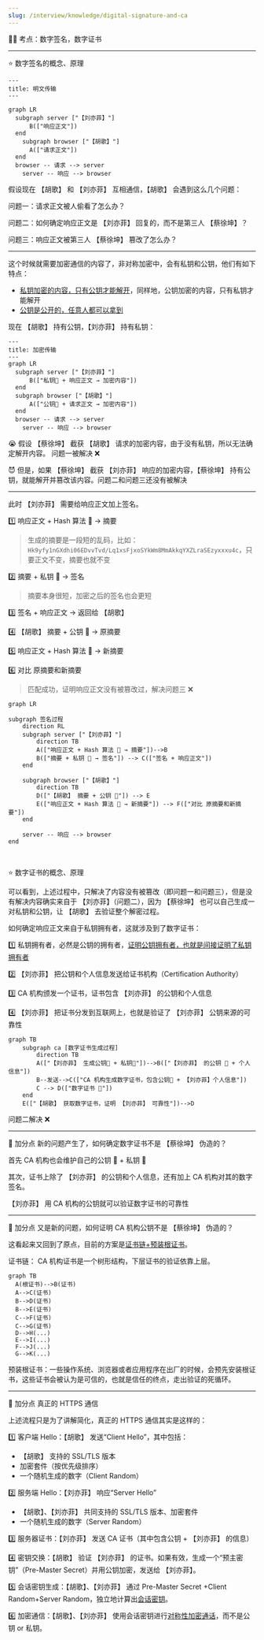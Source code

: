 ```yaml
---
slug: /interview/knowledge/digital-signature-and-ca
---
```



👨‍🏫 考点：数字签名，数字证书

---

⭐️ 数字签名的概念、原理


```mermaid
---
title: 明文传输
---

graph LR
  subgraph server ["【刘亦菲】"]
      B(["响应正文"])
  end
    subgraph browser ["【胡歌】"]
      A(["请求正文"])
  end
  browser -- 请求 --> server
	server -- 响应 --> browser
```

假设现在 【胡歌】 和 【刘亦菲】 互相通信，【胡歌】 会遇到这么几个问题：

问题一：请求正文被人偷看了怎么办？

问题二：如何确定响应正文是 【刘亦菲】 回复的，而不是第三人 【蔡徐坤】？

问题三：响应正文被第三人 【蔡徐坤】 篡改了怎么办？

---

这个时候就需要加密通信的内容了，非对称加密中，会有私钥和公钥，他们有如下特点：

- <u>私钥加密的内容，只有公钥才能解开</u>，同样地，公钥加密的内容，只有私钥才能解开
- <u>公钥是公开的，任意人都可以拿到</u>

现在 【胡歌】 持有公钥，【刘亦菲】 持有私钥：

```mermaid
---
title: 加密传输
---
graph LR
  subgraph server ["【刘亦菲】"]
      B(["私钥🔑 + 响应正文 → 加密内容"])
  end
  subgraph browser ["【胡歌】"]
      A(["公钥🔑 + 请求正文 → 加密内容"])
  end
  browser -- 请求 --> server
	server -- 响应 --> browser
```

😭 假设 【蔡徐坤】 截获 【胡歌】 请求的加密内容，由于没有私钥，所以无法确定解开内容。 问题一被解决 ❌

😈 但是，如果 【蔡徐坤】 截获 【刘亦菲】 响应的加密内容，【蔡徐坤】 持有公钥，就能解开并篡改该内容。问题二和问题三还没有被解决

---

此时 【刘亦菲】 需要给响应正文加上签名。

1️⃣ 响应正文 + Hash 算法 🚜  → 摘要

> 生成的摘要是一段短的乱码，比如：`Hk9yfy1nGXdhi06EDvvTvd/Lq1xsFjxoSYkWm8MmAkkqYXZLraSEzyxxxu4c`，只要正文不变，摘要也就不变

2️⃣ 摘要 + 私钥 🔑 → 签名

> 摘要本身很短，加密之后的签名也会更短

3️⃣ 签名 + 响应正文 → 返回给 【胡歌】

4️⃣ 【胡歌】 摘要 + 公钥 🔑  → 原摘要

5️⃣ 响应正文 + Hash 算法 🚜 → 新摘要

6️⃣ 对比 原摘要和新摘要

> 匹配成功，证明响应正文没有被篡改过，解决问题三 ❌



```mermaid
graph LR

subgraph 签名过程
    direction RL
    subgraph server ["【刘亦菲】"]
        direction TB
        A(["响应正文 + Hash 算法 🚜 → 摘要"])-->B
        B(["摘要 + 私钥 🔑 → 签名"]) --> C(["签名 + 响应正文"])
    end

    subgraph browser ["【胡歌】"]
        direction TB
        D(["【胡歌】 摘要 + 公钥 🔑"]) --> E
        E(["响应正文 + Hash 算法 🚜 → 新摘要"]) --> F(["对比 原摘要和新摘要"])
    end

    server -- 响应 --> browser
end

```

<br />

⭐️ 数字证书的概念、原理

可以看到，上述过程中，只解决了内容没有被篡改（即问题一和问题三），但是没有解决内容确实来自于 【刘亦菲】（问题二），因为 【蔡徐坤】 也可以自己生成一对私钥和公钥，让 【胡歌】 去验证整个解密过程。

如何确定响应正文来自于私钥拥有者，这就涉及到了数字证书：

1️⃣ 私钥拥有者，必然是公钥的拥有者，<u>证明公钥拥有者，也就是间接证明了私钥拥有者</u>

2️⃣ 【刘亦菲】 把公钥和个人信息发送给证书机构（Certification Authority）

3️⃣ CA 机构颁发一个证书，证书包含 【刘亦菲】 的公钥和个人信息

4️⃣ 【刘亦菲】 把证书分发到互联网上，也就是验证了 【刘亦菲】 公钥来源的可靠性

```mermaid
graph TB
    subgraph ca [数字证书生成过程]
        direction TB
        A(["【刘亦菲】 生成公钥🔑 + 私钥🔑"])-->B(["【刘亦菲】 的公钥 🔑 + 个人信息"])
        B--发送-->C(["CA 机构生成数字证书，包含公钥🔑 + 【刘亦菲】个人信息"])
        C --> D(["数字证书 🥇"])
    end
    E(["【胡歌】 获取数字证书，证明 【刘亦菲】 可靠性"])-->D
```



问题二解决 ❌

---

🌟 加分点 新的问题产生了，如何确定数字证书不是 【蔡徐坤】 伪造的？

首先 CA 机构也会维护自己的公钥 🔑 + 私钥 🔑

其次，证书上除了 【刘亦菲】 的公钥和个人信息，还有加上 CA 机构对其的数字签名。

【刘亦菲】 用 CA 机构的公钥就可以验证数字证书的可靠性

---

🌟 加分点 又是新的问题，如何证明 CA 机构公钥不是 【蔡徐坤】 伪造的？

这看起来又回到了原点，目前的方案是<u>证书链+预装根证书</u>。

证书链： CA 机构证书是一个树形结构，下层证书的验证依靠上层。

```mermaid
graph TB
  A(根证书)-->B(证书)
  A-->C(证书)
  B-->D(证书)
  B-->E(证书)
  C-->F(证书)
  C-->G(证书)
  D-->H(...)
  E-->I(...)
  F-->J(...)
  G-->K(...)
```

预装根证书：一些操作系统、浏览器或者应用程序在出厂的时候，会预先安装根证书，这些证书会被认为是可信的，也就是信任的终点，走出验证的死循环。

---

🌟 加分点 真正的 HTTPS 通信

上述流程只是为了讲解简化，真正的 HTTPS 通信其实是这样的：

1️⃣ 客户端 Hello：【胡歌】 发送“Client Hello”，其中包括：

- 【胡歌】 支持的 SSL/TLS 版本
- 加密套件（按优先级排序）
- 一个随机生成的数字（Client Random）

2️⃣ 服务端 Hello：【刘亦菲】 响应“Server Hello”

- 【胡歌】、【刘亦菲】 共同支持的 SSL/TLS 版本、加密套件
- 一个随机生成的数字（Server Random）

3️⃣ 服务器证书：【刘亦菲】 发送 CA 证书（其中包含公钥 + 【刘亦菲】 的信息）

4️⃣ 密钥交换：【胡歌】 验证 【刘亦菲】 的证书。如果有效，生成一个“预主密钥”（Pre-Master Secret）并用公钥加密，发送给 【刘亦菲】。

5️⃣ 会话密钥生成：【胡歌】、【刘亦菲】 通过 Pre-Master Secret +Client Random+Server Random，独立地计算出<u>会话密钥</u>。

6️⃣ 加密通信：【胡歌】、【刘亦菲】 使用会话密钥进行<u>对称性加密通话</u>，而不是公钥 or 私钥。













